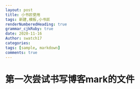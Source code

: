 ```yaml
---
layout: post
title: 小书匠使用 
tags: 新建,模板,小书匠
renderNumberedHeading: true
grammar_cjkRuby: true
date: 2020-11-16
Author: swatch17
categories: 
tags: [sample, markdown]
comments: true
---
```

# 第一次尝试书写博客mark的文件


